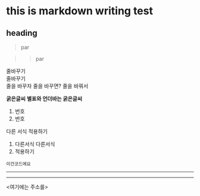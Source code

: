 # this is markdown writing test

## heading

> par

>> par

줄바꾸기  
줄바꾸기  
줄을 바꾸자  줄을 바꾸면?  줄을 바꿔서

**굵은글씨**
__별표와 언더바는 굵은글씨__

1. 번호
2. 번호

  다른 서식 적용하기
1. 다른서식
  다른서식
2. 적용하기

`이건코드에요`
*** 
----
<여기에는 주소를>
